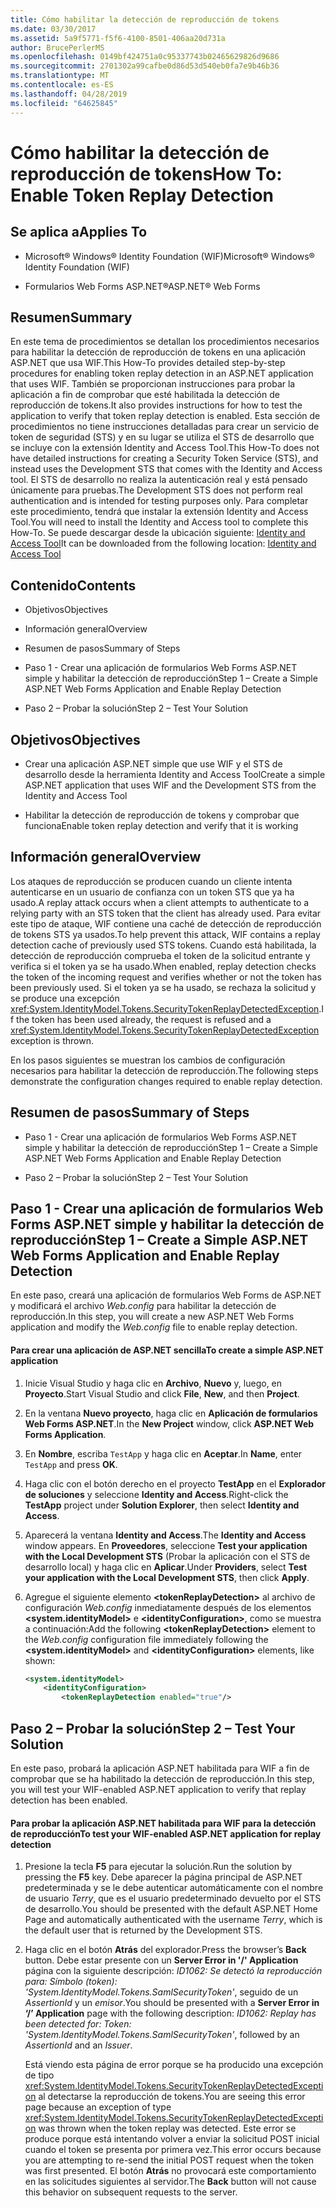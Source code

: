 ```yaml
---
title: Cómo habilitar la detección de reproducción de tokens
ms.date: 03/30/2017
ms.assetid: 5a9f5771-f5f6-4100-8501-406aa20d731a
author: BrucePerlerMS
ms.openlocfilehash: 0149bf424751a0c95337743b02465629826d9686
ms.sourcegitcommit: 2701302a99cafbe0d86d53d540eb0fa7e9b46b36
ms.translationtype: MT
ms.contentlocale: es-ES
ms.lasthandoff: 04/28/2019
ms.locfileid: "64625845"
---
```

# <a name="how-to-enable-token-replay-detection"></a><span data-ttu-id="9d483-102">Cómo habilitar la detección de reproducción de tokens</span><span class="sxs-lookup"><span data-stu-id="9d483-102">How To: Enable Token Replay Detection</span></span>
## <a name="applies-to"></a><span data-ttu-id="9d483-103">Se aplica a</span><span class="sxs-lookup"><span data-stu-id="9d483-103">Applies To</span></span>  
  
- <span data-ttu-id="9d483-104">Microsoft® Windows® Identity Foundation (WIF)</span><span class="sxs-lookup"><span data-stu-id="9d483-104">Microsoft® Windows® Identity Foundation (WIF)</span></span>  
  
- <span data-ttu-id="9d483-105">Formularios Web Forms ASP.NET®</span><span class="sxs-lookup"><span data-stu-id="9d483-105">ASP.NET® Web Forms</span></span>  
  
## <a name="summary"></a><span data-ttu-id="9d483-106">Resumen</span><span class="sxs-lookup"><span data-stu-id="9d483-106">Summary</span></span>  
 <span data-ttu-id="9d483-107">En este tema de procedimientos se detallan los procedimientos necesarios para habilitar la detección de reproducción de tokens en una aplicación ASP.NET que usa WIF.</span><span class="sxs-lookup"><span data-stu-id="9d483-107">This How-To provides detailed step-by-step procedures for enabling token replay detection in an ASP.NET application that uses WIF.</span></span> <span data-ttu-id="9d483-108">También se proporcionan instrucciones para probar la aplicación a fin de comprobar que esté habilitada la detección de reproducción de tokens.</span><span class="sxs-lookup"><span data-stu-id="9d483-108">It also provides instructions for how to test the application to verify that token replay detection is enabled.</span></span> <span data-ttu-id="9d483-109">Esta sección de procedimientos no tiene instrucciones detalladas para crear un servicio de token de seguridad (STS) y en su lugar se utiliza el STS de desarrollo que se incluye con la extensión Identity and Access Tool.</span><span class="sxs-lookup"><span data-stu-id="9d483-109">This How-To does not have detailed instructions for creating a Security Token Service (STS), and instead uses the Development STS that comes with the Identity and Access tool.</span></span> <span data-ttu-id="9d483-110">El STS de desarrollo no realiza la autenticación real y está pensado únicamente para pruebas.</span><span class="sxs-lookup"><span data-stu-id="9d483-110">The Development STS does not perform real authentication and is intended for testing purposes only.</span></span> <span data-ttu-id="9d483-111">Para completar este procedimiento, tendrá que instalar la extensión Identity and Access Tool.</span><span class="sxs-lookup"><span data-stu-id="9d483-111">You will need to install the Identity and Access tool to complete this How-To.</span></span> <span data-ttu-id="9d483-112">Se puede descargar desde la ubicación siguiente: [Identity and Access Tool](https://go.microsoft.com/fwlink/?LinkID=245849)</span><span class="sxs-lookup"><span data-stu-id="9d483-112">It can be downloaded from the following location: [Identity and Access Tool](https://go.microsoft.com/fwlink/?LinkID=245849)</span></span>  
  
## <a name="contents"></a><span data-ttu-id="9d483-113">Contenido</span><span class="sxs-lookup"><span data-stu-id="9d483-113">Contents</span></span>  
  
- <span data-ttu-id="9d483-114">Objetivos</span><span class="sxs-lookup"><span data-stu-id="9d483-114">Objectives</span></span>  
  
- <span data-ttu-id="9d483-115">Información general</span><span class="sxs-lookup"><span data-stu-id="9d483-115">Overview</span></span>  
  
- <span data-ttu-id="9d483-116">Resumen de pasos</span><span class="sxs-lookup"><span data-stu-id="9d483-116">Summary of Steps</span></span>  
  
- <span data-ttu-id="9d483-117">Paso 1 - Crear una aplicación de formularios Web Forms ASP.NET simple y habilitar la detección de reproducción</span><span class="sxs-lookup"><span data-stu-id="9d483-117">Step 1 – Create a Simple ASP.NET Web Forms Application and Enable Replay Detection</span></span>  
  
- <span data-ttu-id="9d483-118">Paso 2 – Probar la solución</span><span class="sxs-lookup"><span data-stu-id="9d483-118">Step 2 – Test Your Solution</span></span>  
  
## <a name="objectives"></a><span data-ttu-id="9d483-119">Objetivos</span><span class="sxs-lookup"><span data-stu-id="9d483-119">Objectives</span></span>  
  
- <span data-ttu-id="9d483-120">Crear una aplicación ASP.NET simple que use WIF y el STS de desarrollo desde la herramienta Identity and Access Tool</span><span class="sxs-lookup"><span data-stu-id="9d483-120">Create a simple ASP.NET application that uses WIF and the Development STS from the Identity and Access Tool</span></span>  
  
- <span data-ttu-id="9d483-121">Habilitar la detección de reproducción de tokens y comprobar que funciona</span><span class="sxs-lookup"><span data-stu-id="9d483-121">Enable token replay detection and verify that it is working</span></span>  
  
## <a name="overview"></a><span data-ttu-id="9d483-122">Información general</span><span class="sxs-lookup"><span data-stu-id="9d483-122">Overview</span></span>  
 <span data-ttu-id="9d483-123">Los ataques de reproducción se producen cuando un cliente intenta autenticarse en un usuario de confianza con un token STS que ya ha usado.</span><span class="sxs-lookup"><span data-stu-id="9d483-123">A replay attack occurs when a client attempts to authenticate to a relying party with an STS token that the client has already used.</span></span> <span data-ttu-id="9d483-124">Para evitar este tipo de ataque, WIF contiene una caché de detección de reproducción de tokens STS ya usados.</span><span class="sxs-lookup"><span data-stu-id="9d483-124">To help prevent this attack, WIF contains a replay detection cache of previously used STS tokens.</span></span> <span data-ttu-id="9d483-125">Cuando está habilitada, la detección de reproducción comprueba el token de la solicitud entrante y verifica si el token ya se ha usado.</span><span class="sxs-lookup"><span data-stu-id="9d483-125">When enabled, replay detection checks the token of the incoming request and verifies whether or not the token has been previously used.</span></span> <span data-ttu-id="9d483-126">Si el token ya se ha usado, se rechaza la solicitud y se produce una excepción <xref:System.IdentityModel.Tokens.SecurityTokenReplayDetectedException>.</span><span class="sxs-lookup"><span data-stu-id="9d483-126">If the token has been used already, the request is refused and a <xref:System.IdentityModel.Tokens.SecurityTokenReplayDetectedException> exception is thrown.</span></span>  
  
 <span data-ttu-id="9d483-127">En los pasos siguientes se muestran los cambios de configuración necesarios para habilitar la detección de reproducción.</span><span class="sxs-lookup"><span data-stu-id="9d483-127">The following steps demonstrate the configuration changes required to enable replay detection.</span></span>  
  
## <a name="summary-of-steps"></a><span data-ttu-id="9d483-128">Resumen de pasos</span><span class="sxs-lookup"><span data-stu-id="9d483-128">Summary of Steps</span></span>  
  
- <span data-ttu-id="9d483-129">Paso 1 - Crear una aplicación de formularios Web Forms ASP.NET simple y habilitar la detección de reproducción</span><span class="sxs-lookup"><span data-stu-id="9d483-129">Step 1 – Create a Simple ASP.NET Web Forms Application and Enable Replay Detection</span></span>  
  
- <span data-ttu-id="9d483-130">Paso 2 – Probar la solución</span><span class="sxs-lookup"><span data-stu-id="9d483-130">Step 2 – Test Your Solution</span></span>  
  
## <a name="step-1--create-a-simple-aspnet-web-forms-application-and-enable-replay-detection"></a><span data-ttu-id="9d483-131">Paso 1 - Crear una aplicación de formularios Web Forms ASP.NET simple y habilitar la detección de reproducción</span><span class="sxs-lookup"><span data-stu-id="9d483-131">Step 1 – Create a Simple ASP.NET Web Forms Application and Enable Replay Detection</span></span>  
 <span data-ttu-id="9d483-132">En este paso, creará una aplicación de formularios Web Forms de ASP.NET y modificará el archivo *Web.config* para habilitar la detección de reproducción.</span><span class="sxs-lookup"><span data-stu-id="9d483-132">In this step, you will create a new ASP.NET Web Forms application and modify the *Web.config* file to enable replay detection.</span></span>  
  
#### <a name="to-create-a-simple-aspnet-application"></a><span data-ttu-id="9d483-133">Para crear una aplicación de ASP.NET sencilla</span><span class="sxs-lookup"><span data-stu-id="9d483-133">To create a simple ASP.NET application</span></span>  
  
1. <span data-ttu-id="9d483-134">Inicie Visual Studio y haga clic en **Archivo**, **Nuevo** y, luego, en **Proyecto**.</span><span class="sxs-lookup"><span data-stu-id="9d483-134">Start Visual Studio and click **File**, **New**, and then **Project**.</span></span>  
  
2. <span data-ttu-id="9d483-135">En la ventana **Nuevo proyecto**, haga clic en **Aplicación de formularios Web Forms ASP.NET**.</span><span class="sxs-lookup"><span data-stu-id="9d483-135">In the **New Project** window, click **ASP.NET Web Forms Application**.</span></span>  
  
3. <span data-ttu-id="9d483-136">En **Nombre**, escriba `TestApp` y haga clic en **Aceptar**.</span><span class="sxs-lookup"><span data-stu-id="9d483-136">In **Name**, enter `TestApp` and press **OK**.</span></span>  
  
4. <span data-ttu-id="9d483-137">Haga clic con el botón derecho en el proyecto **TestApp** en el **Explorador de soluciones** y seleccione **Identity and Access**.</span><span class="sxs-lookup"><span data-stu-id="9d483-137">Right-click the **TestApp** project under **Solution Explorer**, then select **Identity and Access**.</span></span>  
  
5. <span data-ttu-id="9d483-138">Aparecerá la ventana **Identity and Access**.</span><span class="sxs-lookup"><span data-stu-id="9d483-138">The **Identity and Access** window appears.</span></span> <span data-ttu-id="9d483-139">En **Proveedores**, seleccione **Test your application with the Local Development STS** (Probar la aplicación con el STS de desarrollo local) y haga clic en **Aplicar**.</span><span class="sxs-lookup"><span data-stu-id="9d483-139">Under **Providers**, select **Test your application with the Local Development STS**, then click **Apply**.</span></span>  
  
6. <span data-ttu-id="9d483-140">Agregue el siguiente elemento **\<tokenReplayDetection>** al archivo de configuración *Web.config* inmediatamente después de los elementos **\<system.identityModel>** e **\<identityConfiguration>**, como se muestra a continuación:</span><span class="sxs-lookup"><span data-stu-id="9d483-140">Add the following **\<tokenReplayDetection>** element to the *Web.config* configuration file immediately following the **\<system.identityModel>** and **\<identityConfiguration>** elements, like shown:</span></span>  
  
    ```xml  
    <system.identityModel>  
        <identityConfiguration>  
            <tokenReplayDetection enabled="true"/>  
    ```  
  
## <a name="step-2--test-your-solution"></a><span data-ttu-id="9d483-141">Paso 2 – Probar la solución</span><span class="sxs-lookup"><span data-stu-id="9d483-141">Step 2 – Test Your Solution</span></span>  
 <span data-ttu-id="9d483-142">En este paso, probará la aplicación ASP.NET habilitada para WIF a fin de comprobar que se ha habilitado la detección de reproducción.</span><span class="sxs-lookup"><span data-stu-id="9d483-142">In this step, you will test your WIF-enabled ASP.NET application to verify that replay detection has been enabled.</span></span>  
  
#### <a name="to-test-your-wif-enabled-aspnet-application-for-replay-detection"></a><span data-ttu-id="9d483-143">Para probar la aplicación ASP.NET habilitada para WIF para la detección de reproducción</span><span class="sxs-lookup"><span data-stu-id="9d483-143">To test your WIF-enabled ASP.NET application for replay detection</span></span>  
  
1. <span data-ttu-id="9d483-144">Presione la tecla **F5** para ejecutar la solución.</span><span class="sxs-lookup"><span data-stu-id="9d483-144">Run the solution by pressing the **F5** key.</span></span> <span data-ttu-id="9d483-145">Debe aparecer la página principal de ASP.NET predeterminada y se le debe autenticar automáticamente con el nombre de usuario *Terry*, que es el usuario predeterminado devuelto por el STS de desarrollo.</span><span class="sxs-lookup"><span data-stu-id="9d483-145">You should be presented with the default ASP.NET Home Page and automatically authenticated with the username *Terry*, which is the default user that is returned by the Development STS.</span></span>  
  
2. <span data-ttu-id="9d483-146">Haga clic en el botón **Atrás** del explorador.</span><span class="sxs-lookup"><span data-stu-id="9d483-146">Press the browser’s **Back** button.</span></span> <span data-ttu-id="9d483-147">Debe estar presente con un **Server Error in '/' Application** página con la siguiente descripción: *ID1062: Se detectó la reproducción para: Símbolo (token): 'System.IdentityModel.Tokens.SamlSecurityToken'*, seguido de un *AssertionId* y un *emisor*.</span><span class="sxs-lookup"><span data-stu-id="9d483-147">You should be presented with a **Server Error in ‘/’ Application** page with the following description: *ID1062: Replay has been detected for: Token: 'System.IdentityModel.Tokens.SamlSecurityToken'*, followed by an *AssertionId* and an *Issuer*.</span></span>  
  
     <span data-ttu-id="9d483-148">Está viendo esta página de error porque se ha producido una excepción de tipo <xref:System.IdentityModel.Tokens.SecurityTokenReplayDetectedException> al detectarse la reproducción de tokens.</span><span class="sxs-lookup"><span data-stu-id="9d483-148">You are seeing this error page because an exception of type <xref:System.IdentityModel.Tokens.SecurityTokenReplayDetectedException> was thrown when the token replay was detected.</span></span> <span data-ttu-id="9d483-149">Este error se produce porque está intentando volver a enviar la solicitud POST inicial cuando el token se presenta por primera vez.</span><span class="sxs-lookup"><span data-stu-id="9d483-149">This error occurs because you are attempting to re-send the initial POST request when the token was first presented.</span></span> <span data-ttu-id="9d483-150">El botón **Atrás** no provocará este comportamiento en las solicitudes siguientes al servidor.</span><span class="sxs-lookup"><span data-stu-id="9d483-150">The **Back** button will not cause this behavior on subsequent requests to the server.</span></span>
